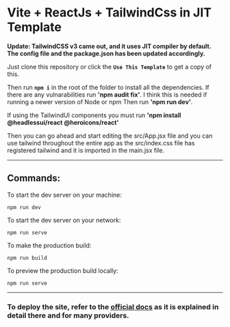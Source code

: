# Vite + ReactJs + TailwindCss in JIT Template

**Update: TailwindCSS v3 came out, and it uses JIT compiler by default. The config file and the package.json has been updated accordingly.**

Just clone this repository or click the **`Use This Template`** to get a copy of this. 

Then run **`npm i`** in the root of the folder to install all the dependencies. 
If there are any vulnarabilities run **'npm audit fix'**. I think this is needed if running a newer version of Node or npm
Then run **'npm run dev'**. 

If using the TailwindUI components you must run **'npm install @headlessui/react @heroicons/react'**

Then you can go ahead and start editing the src/App.jsx file and you can use tailwind throughout the entire app as the src/index.css file has registered tailwind and it is imported in the main.jsx file.

---


## Commands:

To start the dev server on your machine:

```
npm run dev
```

To start the dev server on your network:

```
npm run serve
```

To make the production build:

```
npm run build
```

To preview the production build locally:

```
npm run serve
```

---

### To deploy the site, refer to the [official docs](https://vitejs.dev/guide/static-deploy.html) as it is explained in detail there and for many providers.
